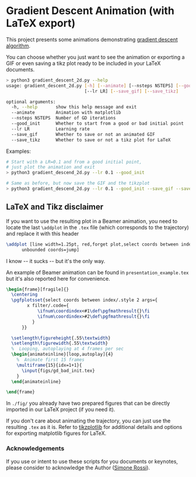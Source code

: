 # Gradient Descent Animation (with LaTeX export)
This project presents some animations demonstrating 
[gradient descent algorithm](http://en.wikipedia.org/wiki/Gradient_descent).

You can choose whether you just want to see the animation or exporting a GIF or even saving a tikz plot 
ready to be included in your LaTeX documents.


```bash
> python3 gradient_descent_2d.py --help                         
usage: gradient_descent_2d.py [-h] [--animate] [--nsteps NSTEPS] [--good_init]
                              [--lr LR] [--save_gif] [--save_tikz]

optional arguments:
  -h, --help       show this help message and exit
  --animate        Animation with matplotlib
  --nsteps NSTEPS  Number of GD iterations
  --good_init      Whether to start from a good or bad initial point
  --lr LR          Learning rate
  --save_gif       Whether to save or not an animated GIF
  --save_tikz      Whether to save or not a tikz plot for LaTeX
```

Examples: 

```bash
# Start with a LR=0.1 and from a good initial point, 
# just plot the animation and exit
> python3 gradient_descend_2d.py --lr 0.1 --good_init
```

```bash
# Same as before, but now save the GIF and the tikzplot
> python3 gradient_descend_2d.py --lr 0.1 --good_init --save_gif --save_tikz
```

## LaTeX and Tikz disclaimer

If you want to use the resulting plot in a Beamer animation, you need to locate the last `\addplot` 
in the `.tex` file (which corresponds to the trajectory) and replace it with this header
```latex
\addplot [line width=1.25pt, red,forget plot,select coords between index={0}{\idx},
      unbounded coords=jump]
```
I know -- it sucks -- but it's the only way. 

An example of Beamer animation can be found in `presentation_example.tex`
but it's also reported here for convenience.
```latex
\begin{frame}[fragile]{}
  \centering
  \pgfplotsset{select coords between index/.style 2 args={
        x filter/.code={
            \ifnum\coordindex<#1\def\pgfmathresult{}\fi
            \ifnum\coordindex>#2\def\pgfmathresult{}\fi
          }
      }}

  \setlength\figureheight{.55\textwidth}
  \setlength\figurewidth{.55\textwidth}
  %  Looping, autoplaying at 4 frames per sec
  \begin{animateinline}[loop,autoplay]{4}    
    %  Animate first 15 frames
    \multiframe{15}{idx=1+1}{                
      \input{figs/gd_bad_init.tex}
    }
  \end{animateinline}

\end{frame}
```

In `./fig/` you already have two prepared figures that can be directly imported in our LaTeX project (if you need it).

If you don't care about animating the trajectory, you can just use the resulting `.tex` as it is.
Refer to [tikzplotlib](https://github.com/nschloe/tikzplotlib) for additional details and options for exporting 
matplotlib figures for LaTeX.


### Acknowledgements
If you use or intent to use these scripts for you documents or keynotes, please consider to 
acknowledge the Author ([Simone Rossi](srossi93.gitlab.io)).